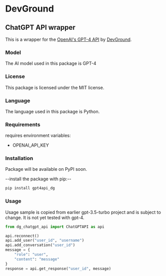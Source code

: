 # DevGround

## ChatGPT API wrapper

This is a wrapper for the [OpenAI's GPT-4 API](https://openai.com/product/gpt-4) by [DevGround](https://devground.cz/).

### Model

The AI model used in this package is GPT-4

### License

This package is licensed under the MIT license.

### Language

The language used in this package is Python.

### Requirements

requires environment variables:

- OPENAI_API_KEY

### Installation

Package will be available on PyPI soon.

--install the package with pip:--

```bash
pip install gpt4api_dg
```

### Usage

Usage sample is copied from earlier gpt-3.5-turbo project and is subject to change. It is not yet tested with gpt-4.

```python
from dg_chatgpt_api import ChatGPTAPI as api

api.reconnect()
api.add_user("user_id", "username")
api.add_conversation("user_id")
message = {
    "role": "user",
    "content": "message"
}
response = api.get_response("user_id", message)
```
